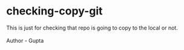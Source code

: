 # checking-copy-git
This is just for checking that repo is going to copy to the local or not.
<br>
<br>
Author - Gupta
